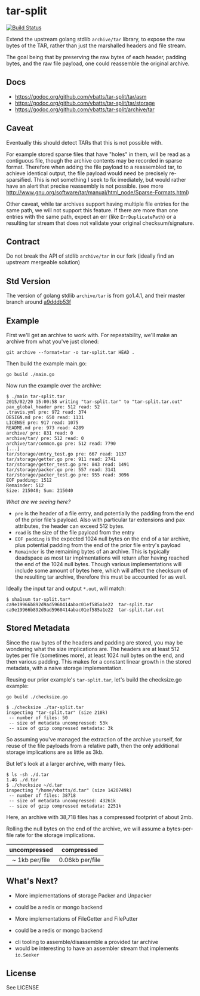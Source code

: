 tar-split
========

[![Build Status](https://travis-ci.org/vbatts/tar-split.svg?branch=master)](https://travis-ci.org/vbatts/tar-split)

Extend the upstream golang stdlib `archive/tar` library, to expose the raw
bytes of the TAR, rather than just the marshalled headers and file stream.

The goal being that by preserving the raw bytes of each header, padding bytes,
and the raw file payload, one could reassemble the original archive.


Docs
----

* https://godoc.org/github.com/vbatts/tar-split/tar/asm
* https://godoc.org/github.com/vbatts/tar-split/tar/storage
* https://godoc.org/github.com/vbatts/tar-split/archive/tar


Caveat
------

Eventually this should detect TARs that this is not possible with.

For example stored sparse files that have "holes" in them, will be read as a
contiguous file, though the archive contents may be recorded in sparse format.
Therefore when adding the file payload to a reassembled tar, to achieve
identical output, the file payload would need be precisely re-sparsified. This
is not something I seek to fix imediately, but would rather have an alert that
precise reassembly is not possible.
(see more http://www.gnu.org/software/tar/manual/html_node/Sparse-Formats.html)


Other caveat, while tar archives support having multiple file entries for the
same path, we will not support this feature. If there are more than one entries
with the same path, expect an err (like `ErrDuplicatePath`) or a resulting tar
stream that does not validate your original checksum/signature.


Contract
--------

Do not break the API of stdlib `archive/tar` in our fork (ideally find an
upstream mergeable solution)


Std Version
-----------

The version of golang stdlib `archive/tar` is from go1.4.1, and their master branch around [a9dddb53f](https://github.com/golang/go/tree/a9dddb53f)


Example
-------

First we'll get an archive to work with. For repeatability, we'll make an
archive from what you've just cloned:

```
git archive --format=tar -o tar-split.tar HEAD .
```

Then build the example main.go:

```
go build ./main.go
```

Now run the example over the archive:

```
$ ./main tar-split.tar
2015/02/20 15:00:58 writing "tar-split.tar" to "tar-split.tar.out"
pax_global_header pre: 512 read: 52
.travis.yml pre: 972 read: 374
DESIGN.md pre: 650 read: 1131
LICENSE pre: 917 read: 1075
README.md pre: 973 read: 4289
archive/ pre: 831 read: 0
archive/tar/ pre: 512 read: 0
archive/tar/common.go pre: 512 read: 7790
[...]
tar/storage/entry_test.go pre: 667 read: 1137
tar/storage/getter.go pre: 911 read: 2741
tar/storage/getter_test.go pre: 843 read: 1491
tar/storage/packer.go pre: 557 read: 3141
tar/storage/packer_test.go pre: 955 read: 3096
EOF padding: 1512
Remainder: 512
Size: 215040; Sum: 215040
```

*What are we seeing here?* 

* `pre` is the header of a file entry, and potentially the padding from the
  end of the prior file's payload. Also with particular tar extensions and pax
  attributes, the header can exceed 512 bytes.
* `read` is the size of the file payload from the entry
* `EOF padding` is the expected 1024 null bytes on the end of a tar archive,
  plus potential padding from the end of the prior file entry's payload
* `Remainder` is the remaining bytes of an archive. This is typically deadspace
  as most tar implmentations will return after having reached the end of the
  1024 null bytes. Though various implementations will include some amount of
  bytes here, which will affect the checksum of the resulting tar archive,
  therefore this must be accounted for as well.

Ideally the input tar and output `*.out`, will match:

```
$ sha1sum tar-split.tar*
ca9e19966b892d9ad5960414abac01ef585a1e22  tar-split.tar
ca9e19966b892d9ad5960414abac01ef585a1e22  tar-split.tar.out
```


Stored Metadata
---------------

Since the raw bytes of the headers and padding are stored, you may be wondering
what the size implications are. The headers are at least 512 bytes per
file (sometimes more), at least 1024 null bytes on the end, and then various
padding. This makes for a constant linear growth in the stored metadata, with a
naive storage implementation.

Reusing our prior example's `tar-split.tar`, let's build the checksize.go example:

```
go build ./checksize.go
```

```
$ ./checksize ./tar-split.tar
inspecting "tar-split.tar" (size 210k)
 -- number of files: 50
 -- size of metadata uncompressed: 53k
 -- size of gzip compressed metadata: 3k
```

So assuming you've managed the extraction of the archive yourself, for reuse of
the file payloads from a relative path, then the only additional storage
implications are as little as 3kb.

But let's look at a larger archive, with many files.

```
$ ls -sh ./d.tar
1.4G ./d.tar
$ ./checksize ~/d.tar 
inspecting "/home/vbatts/d.tar" (size 1420749k)
 -- number of files: 38718
 -- size of metadata uncompressed: 43261k
 -- size of gzip compressed metadata: 2251k
```

Here, an archive with 38,718 files has a compressed footprint of about 2mb.

Rolling the null bytes on the end of the archive, we will assume a
bytes-per-file rate for the storage implications.

| uncompressed | compressed |
| :----------: | :--------: |
| ~ 1kb per/file | 0.06kb per/file |


What's Next?
------------

* More implementations of storage Packer and Unpacker
 - could be a redis or mongo backend
* More implementations of FileGetter and FilePutter
 - could be a redis or mongo backend
* cli tooling to assemble/disassemble a provided tar archive
* would be interesting to have an assembler stream that implements `io.Seeker`

License
-------

See LICENSE



